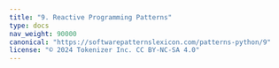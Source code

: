 ```yaml
---
title: "9. Reactive Programming Patterns"
type: docs
nav_weight: 90000
canonical: "https://softwarepatternslexicon.com/patterns-python/9"
license: "© 2024 Tokenizer Inc. CC BY-NC-SA 4.0"
---
```

